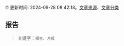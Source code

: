 :alarm_clock: 更新时间: 2024-09-28 08:42:18。[文章来源](/README.md)、[文章分类](/TAGS.md)

## 报告


> 关键字：`报告`、`月报`



